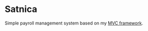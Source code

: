 # Satnica

Simple payroll management system based on my [MVC framework](https://github.com/udovicic/PHP-Framework).
